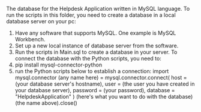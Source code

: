 The database for the Helpdesk Application written in MySQL language.
To run the scripts in this folder, you need to create a database in a local database server on your pc:
1. Have any software that supports MySQL. One example is MySQL Workbench.
2. Set up a new local instance of database server from the software.
3. Run the scripts in Main.sql to create a database in your server.
To connect the database with the Python scripts, you need to:
1. pip install mysql-connector-python
2. run the Python scripts below to establish a connection:
import mysql.connector
(any name here) = mysql.connector.connect(
    host = (your database server's hostname),
    user = (the user you have created in your database server),
    password = (your password),
    database = "HelpdeskApplication"
    )
(here's what you want to do with the database)
(the name above).close()
